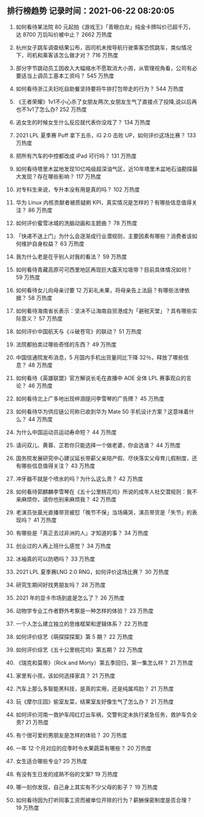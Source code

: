 
## 排行榜趋势 记录时间：2021-06-22 08:20:05
  
  1. 如何看待某法院 80 元起拍《游戏王》「青眼白龙」纯金卡牌叫价已超千万，达 8700 万后叫价被中止？ 2662 万热度
    
  2. 杭州女子跳车调查结果公布，因司机未按导航行驶乘客恐慌跳车，类似情况下，司机和乘客该怎么做才对？ 716 万热度
    
  3. 部分字节跳动员工因收入大幅缩水不愿取消大小周，从管理视角看，公司有必要适当上调员工基本工资吗？ 545 万热度
    
  4. 如何看待浙江夫妇吃自助餐坚持要将牛排打包带走的行为？ 544 万热度
    
  5. 《王者荣耀》1v1不小心杀了女朋友两次,女朋友生气了直接点了投降,说以后再也不1v1了怎么办? 252 万热度
    
  6. 追女生的时候女生什么反应就代表你没戏了？ 134 万热度
    
  7. 2021 LPL 夏季赛 Puff 拿下五杀，iG 2:0 击败 UP，如何评价这场比赛？ 133 万热度
    
  8. 把所有汽车的中控都改成 iPad 可行吗？ 131 万热度
    
  9. 如何看待塔里木盆地发现10亿吨级超深油气区，近10年塔里木盆地石油勘探最大发现？存在哪些影响？ 117 万热度
    
  10. 对专科生来说，专升本没有用是真的吗？ 102 万热度
    
  11. 华为 Linux 内核贡献者被质疑刷 KPI，真实情况是怎样的？有哪些信息值得关注？ 86 万热度
    
  12. 如何评价蜜雪冰城的洗脑动画和主题曲？ 78 万热度
    
  13. 「快递不送上门」为什么会逐渐成行业潜规则，主要因素有哪些？消费者该如何维护自身权益？ 63 万热度
    
  14. 我为什么老是在乎别人对我的看法？ 59 万热度
    
  15. 如何看待青藏高原可可西里地区再现巨大露天垃圾带？目前具体情况如何？ 59 万热度
    
  16. 如何看待女儿向母亲讨要 12 万彩礼未果，将母亲告上法庭？有哪些法律依据？ 58 万热度
    
  17. 如何看待海南省长表示：坚决不让海南自贸港成为「避税天堂」？具有哪些实际意义？ 57 万热度
    
  18. 如何评价中国航天与《斗破苍穹》的联动？ 51 万热度
    
  19. 法院都拍卖过哪些奇怪的东西？ 49 万热度
    
  20. 中国信通院发布消息，5 月国内手机出货量同比下降 32％，释放了哪些信息？ 48 万热度
    
  21. 如何看待《英雄联盟》官方解说长毛在直播中 AOE 全体 LPL 赛事观众的言论？ 46 万热度
    
  22. 如何看待北上广多地出现梓涵提问李雪琴的广告牌？ 45 万热度
    
  23. 如何看待华为供应链公司称已收到华为 Mate 50 手机设计方案？这意味着什么？ 44 万热度
    
  24. 为什么中国运动员运动寿命短？ 44 万热度
    
  25. 请问双儿、黄蓉、芷若你只能选择一个做老婆，你会选谁？ 44 万热度
    
  26. 国务院发展研究中心建议延长带薪父亲陪产假、尽快落实父母育儿假制度，还有哪些信息值得关注？ 43 万热度
    
  27. 冲牙器不就是个喷水的吗？为什么这么贵？ 42 万热度
    
  28. 如何看待郭麒麟李雪琴在《五十公里桃花坞》所说的成年人社交潜规则：我不来麻烦你，请你也别来麻烦我？ 42 万热度
    
  29. 老演员张晨光直播带货被怼「晚节不保」当场痛哭，演员带货是「失节」的表现吗？ 41 万热度
    
  30. 有哪些是「真正去过非洲的人」才知道的事？ 34 万热度
    
  31. 创业过的人再上班什么感觉？ 34 万热度
    
  32. 冰袖真的可以防晒吗？ 33 万热度
    
  33. 2021 LPL 夏季赛LNG 2:0 RNG，如何评价这场比赛？ 30 万热度
    
  34. 研究生期间好找男朋友吗？ 28 万热度
    
  35. 2021 年的显卡市场到底是怎么了？ 26 万热度
    
  36. 动物学专业工作者野外考察是一种怎样的体验？ 23 万热度
    
  37. 一个人怎么建立独立的思维框架和逻辑体系？ 22 万热度
    
  38. 如何评价综艺《萌探探探案》第 5 期？ 22 万热度
    
  39. 如何评价综艺《五十公里桃花坞》第五期？ 22 万热度
    
  40. 《瑞克和莫蒂》（Rick and Morty）第五季回归，第一集怎么样？ 21 万热度
    
  41. 家里有小孩，该如何选择家具？ 21 万热度
    
  42. 汽车上那么多智能黑科技，是真的实用，还是纯属鸡肋？ 21 万热度
    
  43. 玩《摩尔庄园》偷室友菜，结果室友好像生气了怎么办？ 21 万热度
    
  44. 如何评价河南一救护车闯红灯出车祸，交警判定未执行紧急任务，救护车负全责? 21 万热度
    
  45. 有个很可爱的男朋友是怎样的体验？ 20 万热度
    
  46. 一年 12 个月对应的应季时令水果蔬菜有哪些？ 20 万热度
    
  47. 女生适合哪些专业? 20 万热度
    
  48. 有没有生日发的成熟不俗的文案? 19 万热度
    
  49. 哪一刻你发现，自己身上其实有不少父母的影子？ 19 万热度
    
  50. 如何看待因为打听同事工资而被单位开除的行为？薪酬保密制度是否合理？ 19 万热度
    